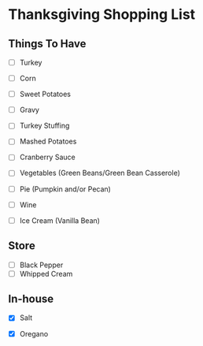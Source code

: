 # Thanksgiving Shopping List

## Things To Have
- [ ] Turkey
- [ ] Corn
- [ ] Sweet Potatoes
- [ ] Gravy
- [ ] Turkey Stuffing
- [ ] Mashed Potatoes
- [ ] Cranberry Sauce
- [ ] Vegetables (Green Beans/Green Bean Casserole)
- [ ] Pie (Pumpkin and/or Pecan)
- [ ] Wine
- [ ] Ice Cream (Vanilla Bean)


## Store
- [ ] Black Pepper
- [ ] Whipped Cream

## In-house
- [X] Salt
- [X] Oregano
 
